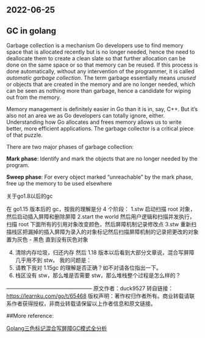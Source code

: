 ## 2022-06-25

## GC in golang

Garbage collection is a mechanism Go developers use to find memory space that is allocated recently but is no longer needed, hence the need to  deallocate them to create a clean slate so that further allocation can  be done on the same space or so that memory can be reused. If this  process is done automatically, without any intervention of the  programmer, it is called *automatic garbage collection*. The term garbage essentially means *unused* or objects that are created in the memory and are no longer needed,  which can be seen as nothing more than garbage, hence a candidate for  wiping out from the memory.



Memory management is definitely easier in Go than it is in, say, C++.  But it’s also not an area we as Go developers can totally ignore,  either. Understanding how Go allocates and frees memory allows us to  write better, more efficient applications. The garbage collector is a  critical piece of that puzzle.



There are two major phases of garbage collection:

**Mark phase**: Identify and mark the objects that are no longer needed by the program.

**Sweep phase**: For every object marked “unreachable” by the mark phase, free up the memory to be used elsewhere



关于go1.8以后的gc

在 go1.15 版本后的 gc，按我的理解是分 4 个阶段：
1.stw 启动扫描 root 对象，然后启动插入屏障和删除屏障
2.start the world 然后用户逻辑和扫描并发执行，扫描 root 下面所有的引用对象改变颜色，然后屏障机制记录修改点
3.stw 重新扫描栈区把漏掉的插入屏障为录入的对象标记然后扫描屏障机制的记录把更改的对象置为灰色 - 黑色 直到没有灰色对象

4. 清除内存垃圾，归还内存
   然后 1.18 版本以后看到大部分文章说，混合写屏障几乎用不到 stw。
   我的问题是：
5. 请教下我对 1.15gc 的理解是否正确？如不对请各位指出一下。
6. 栈区没有 stw，那么堆是否需要 stw，那么堆栈整个过程是怎么样的？

————————————————
原文作者：duck9527
转自链接：https://learnku.com/go/t/65468
版权声明：著作权归作者所有。商业转载请联系作者获得授权，非商业转载请保留以上作者信息和原文链接。

##More reference:

[Golang三色标记混合写屏障GC模式全分析 ](https://learnku.com/articles/68141)